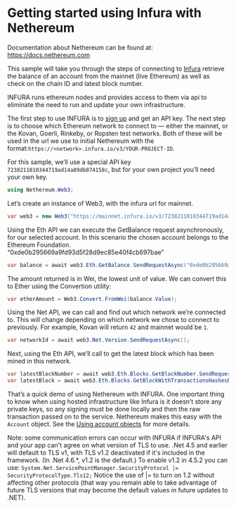 # Getting started using Infura with Nethereum


Documentation about Nethereum can be found at: <https://docs.nethereum.com>

This sample will take you through the steps of connecting to [Infura](https://www.infura.io) retrieve the balance of an account from the mainnet (live Ethereum) as well as check on the chain ID and latest block number.


INFURA runs ethereum nodes and provides access to them via api to eliminate the need to run and update your own infrastructure.

The first step to use INFURA is to [sign up](https://infura.io/register) and get an API key. The next step is to choose which Ethereum network to connect to — either the mainnet, or the Kovan, Goerli, Rinkeby, or Ropsten test networks. Both of these will be used in the url we use to initial Nethereum with the format:`https://<network>.infura.io/v3/YOUR-PROJECT-ID`.

For this sample, we’ll use a special API key `7238211010344719ad14a89db874158c`, but for your own project you’ll need your own key.

```csharp
using Nethereum.Web3;
```
Let’s create an instance of Web3, with the infura url for mainnet.

```csharp
var web3 = new Web3("https://mainnet.infura.io/v3/7238211010344719ad14a89db874158c");
```

Using the Eth API we can execute the GetBalance request asynchronously, for our selected account. In this scenario the chosen account belongs to the Ethereum Foundation. “0xde0b295669a9fd93d5f28d9ec85e40f4cb697bae”

```csharp
var balance = await web3.Eth.GetBalance.SendRequestAsync("0xde0b295669a9fd93d5f28d9ec85e40f4cb697bae");
```

The amount returned is in Wei, the lowest unit of value. We can convert this to Ether using the Convertion utility:

```csharp
var etherAmount = Web3.Convert.FromWei(balance.Value);
```

Using the Net API, we can call and find out which network we’re connected to. This will change depending on which network we chose to connect to previously. For example, Kovan will return `42` and mainnet would be `1`.

```csharp
var networkId = await web3.Net.Version.SendRequestAsync();
```

Next, using the Eth API, we’ll call to get the latest block which has been mined in this network.

```csharp
var latestBlockNumber = await web3.Eth.Blocks.GetBlockNumber.SendRequestAsync();
var latestBlock = await web3.Eth.Blocks.GetBlockWithTransactionsHashesByNumber.SendRequestAsync(latestBlockNumber);
```

That’s a quick demo of using Nethereum with INFURA. One important thing to know when using hosted infrastructure like Infura is it doesn’t store any private keys, so any signing must be done locally and then the raw transaction passed on to the service. Nethereum makes this easy with the `Account` object. See the [Using account objects](https://docs.nethereum.com/en/latest/Nethereum.Workbooks/docs/nethereum-using-account-objects/#sending-a-transaction) for more details.

Note: some communication errors can occur with INFURA if INFURA's API and your app can't agree on what version of TLS to use. .Net 4.5 and earlier will default to TLS v1, with TLS v1.2 deactivated if it's included in the framework. (In .Net 4.6.*, v1.2 is the default.)
To enable v1.2 in 4.5.2 you can use:
`System.Net.ServicePointManager.SecurityProtocol |= SecurityProtocolType.Tls12;` Notice the use of |= to turn on 1.2 without affecting other protocols (that way you remain able to take advantage of future TLS versions that may become the default values in future updates to .NET).
